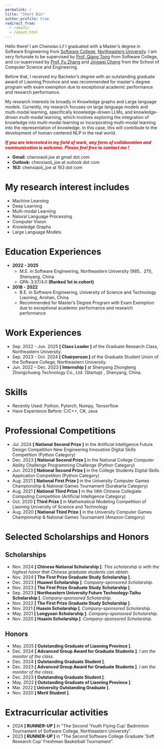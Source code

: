 ```yaml
---
permalink: /
title: "Short Bio"
author_profile: true
redirect_from: 
  - /about/
  - /about.html
---
```


Hello there! I am Chenxiao Li! I graduated with a Master’s degree in Software Engineering from [Software College](http://sc.neu.edu.cn/english/main.htm), [Northeastern University](https://english.neu.edu.cn/). I am very fortunate to be supervised by [Prof. Qiang Tong](http://faculty.neu.edu.cn/tongq/en/index.htm) from Software College, and  co-supervised  by [Prof. Fu Zhang](http://faculty.neu.edu.cn/zhangfu/zh_CN/index.htm) and [Jingwei Cheng](http://www.cse.neu.edu.cn/2019/0303/c6641a157424/page.htm) from the School of Computer Science and Engineering. 

Before that, I received my Bachelor’s degree with an outstanding graduate award of Liaoning Province and was recommended for master's degree program with exam exemption due to exceptional academic performance and research performance.

My research interests lie broadly in Knowledge graphs and Large language models.  Currently, my research focuses on large language models and multi-modal learning, specifically knowledge-driven LLMs, and knowledge-driven multi-modal learning, which involves exploring the integration of knowledge into multi-modal learning or incorporating multi-modal learning into the representation of knowledge. In this case, this will contribute to the development of human-centered NLP in the real world.

<b><i><font color='red'>If you are interested in my field of work, any form of collaboration and communication is welcome. Please feel free to contact me !</font> </i></b>

- **Gmail:** chenxiaoli.joe at gmail dot com
- **Outlook:** chenxiaoli_joe at outlook dot com
- **163:** chenxiaoli_joe at 163 dot com

# My research interest includes

- Machine Learning
- Deep Learning
- Multi-modal Learning
- Natural Language Processing
- Computer Vision
- Knowledge Graphs
- Large Language Models

# Education Experiences

- **2022 - 2025** 
  - M.E. in Software Engineering, Northeastern University (985、211), Shenyang, China
  - GPA: 3.57/4.0 **(Ranked 1st in cohort)**
- **2018 - 2022** 
  - B.E. in Software Engineering, University of Science and Technology Liaoning, Anshan, China
  - Recommended for Master’s Degree Program with Exam Exemption due to exceptional academic performance and research performance

# Work Experiences

- Sep. 2022 - Jun. 2025 **[ Class Leader ]** of the Graduate Research Class, Northeastern University.
- Sep. 2023 - Oct. 2024 **[ Chairperson ]** of the Graduate Student Union of the Software College, Northeastern University.
- Jun. 2022 – Dec. 2023 **[ Internship ]** at Shenyang Zhongteng Zhongchuang Technology Co., Ltd. (Startup) , Shenyang, China.

# Skills

- Recently Used: Python, Pytorch, Numpy, Tensorflow
- Have Experience Before: C/C++, C#, Java

# Professional Competitions

- Jul. 2024 **[ National Second Prize ]** in the Artificial Intelligence Future Design Competition·New Engineering Innovation Digital Skills Competition (Python Category)	
- Dec. 2023 **[ National Second Prize ]** in the National College Computer Ability Challenge Programming Challenge (Python Category)
- Jun. 2023 **[ National Second Prize ]** in the College Students Digital Skills Application Competition (Python Category)
- Aug. 2021 **[ National First Prize ]** in the University Computer Games Championship & National Games Tournament (Surakarta Category)
- Aug. 2021 **[ National Third Prize ]** in the 14th Chinese Collegiate Computing Competition (Artificial Intelligence Category)
- Oct. 2020 **[ Third Prize ]** in Mathematical Modeling Competition of Liaoning University of Science and Technology
- Aug. 2020 **[ National Third Prize ]** in the University Computer Games Championship & National Games Tournament (Amazon Category)

# Selected Scholarships and Honors

## Scholarships

- Nov. 2024 **[ Chinese National Scholarship ]**. *This scholarship is with the highest honor that Chinese graduate students can obtain.*
- Nov. 2024 **[ The First Prize Graduate Study Scholarship ]**.
- Dec. 2023 **[ Huawei Scholarship ]**.  *Company-sponsored Scholarship.*
- Nov. 2023 **[ The First Prize Graduate Study Scholarship ]**.
- Sep. 2023 **[ Northeastern University Future Technology-Taihu Scholarship ]**. *Company-sponsored Scholarship.*
- Nov. 2022 **[ The First Prize Graduate Study Scholarship ]**.
- Nov. 2021 **[ Huaxin Scholarship ]**. *Company-sponsored Scholarship.*
- May. 2021 **[ Longyuan Scholarship ]**. *Company-sponsored Scholarship.*
- Nov. 2020 **[ Huaxin Scholarship ]**. *Company-sponsored Scholarship.*

## Honors

- May. 2025 **[ Outstanding Graduate of Liaoning Province ]**.
- Dec. 2024 **[  Advanced Group Award for Graduate Students  ]**. *I am the monitor of the class.*
- Dec. 2024 **[ Outstanding Graduate Student ]**.
- Dec. 2023 **[  Advanced Group Award for Graduate Students ]**. *I am the monitor of the class.*
- Dec. 2023 **[ Outstanding Graduate Student ]**.
- May. 2022 **[ Outstanding Graduate of Liaoning Province ]**.
- Mar. 2022 **[ University Outstanding Graduate ]**.
- Nov. 2020 **[ Merit Student ]**.

# Extracurricular activities

- 2024 **[ RUNNER-UP ]** in "The Second 'Youth Flying Cup' Badminton Tournament of Software College, Northeastern University".
- 2023 **[ RUNNER-UP ]** in "The Second Software College Graduate 'Soft Research Cup' Freshman Basketball Tournament".